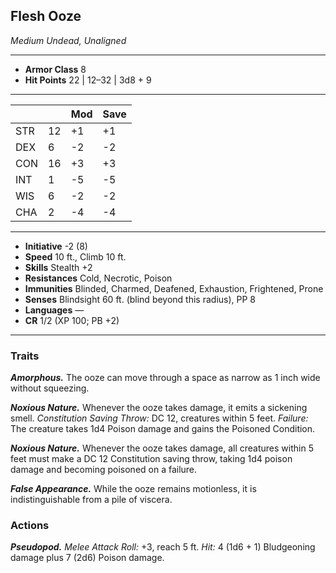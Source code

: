## Flesh Ooze
*Medium Undead, Unaligned*
___
- **Armor Class** 8
- **Hit Points** 22 | 12–32 | 3d8 + 9
___
|     |    | Mod | Save |
|-----|----|-----|------|
| STR | 12 | +1  | +1   |
| DEX |  6 | -2  | -2   |
| CON | 16 | +3  | +3   |
| INT |  1 | -5  | -5   |
| WIS |  6 | -2  | -2   |
| CHA |  2 | -4  | -4   |
___
- **Initiative** -2 (8)
- **Speed** 10 ft., Climb 10 ft.
- **Skills** Stealth +2
- **Resistances** Cold, Necrotic, Poison
- **Immunities** Blinded, Charmed, Deafened, Exhaustion, Frightened, Prone
- **Senses** Blindsight 60 ft. (blind beyond this radius), PP 8
- **Languages** —
- **CR** 1/2 (XP 100; PB +2)
___

### Traits

***Amorphous.*** The ooze can move through a space as narrow as 1 inch wide without squeezing.

***Noxious Nature.*** Whenever the ooze takes damage, it emits a sickening smell. _Constitution Saving Throw:_ DC 12, creatures within 5 feet. _Failure:_ The creature takes 1d4 Poison damage and gains the Poisoned Condition.

***Noxious Nature.*** Whenever the ooze takes damage, all creatures within 5 feet must make a DC 12 Constitution saving throw, taking 1d4 poison damage and becoming poisoned on a failure.

***False Appearance.*** While the ooze remains motionless, it is indistinguishable from a pile of viscera.

### Actions
***Pseudopod.*** _Melee Attack Roll:_ +3, reach 5 ft. _Hit:_ 4 (1d6 + 1) Bludgeoning damage plus 7 (2d6) Poison damage.



